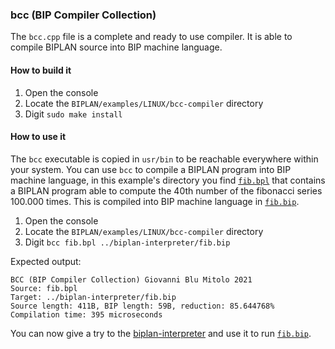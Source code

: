 ### bcc (BIP Compiler Collection)
The `bcc.cpp` file is a complete and ready to use compiler. It is able to compile BIPLAN source into BIP machine language.

#### How to build it
1. Open the console
2. Locate the `BIPLAN/examples/LINUX/bcc-compiler` directory
3. Digit `sudo make install`

#### How to use it
The `bcc` executable is copied in `usr/bin` to be reachable everywhere within your system. You can use `bcc` to compile a BIPLAN program into BIP machine language, in this example's directory you find [`fib.bpl`](fib.bpl) that contains a BIPLAN program able to compute the 40th number of the fibonacci series 100.000 times. This is compiled into BIP machine language in [`fib.bip`](../biplan-interpreter/fib.bip).

1. Open the console
2. Locate the `BIPLAN/examples/LINUX/bcc-compiler` directory
3. Digit `bcc fib.bpl ../biplan-interpreter/fib.bip`

Expected output:
```
BCC (BIP Compiler Collection) Giovanni Blu Mitolo 2021
Source: fib.bpl
Target: ../biplan-interpreter/fib.bip
Source length: 411B, BIP length: 59B, reduction: 85.644768%
Compilation time: 395 microseconds
```

You can now give a try to the [biplan-interpreter](../biplan-interpreter) and use it to run [`fib.bip`](../biplan-interpreter/fib.bip).
